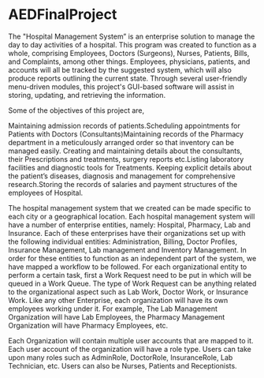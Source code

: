# AEDFinalProject
The "Hospital Management System” is an enterprise solution to manage the day to day activities of a hospital. This program was created to function as a whole, comprising Employees, Doctors (Surgeons), Nurses, Patients, Bills, and Complaints, among other things. Employees, physicians, patients, and accounts will all be tracked by the suggested system, which will also produce reports outlining the current state. Through several user-friendly menu-driven modules, this project's GUI-based software will assist in storing, updating, and retrieving the information.

Some of the objectives of this project are,

Maintaining admission records of patients.Scheduling appointments for Patients with Doctors (Consultants)Maintaining records of the Pharmacy department in a meticulously arranged order so that inventory can be managed easily. Creating and maintaining details about the consultants, their Prescriptions and treatments, surgery reports etc.Listing laboratory facilities and diagnostic tools for Treatments. Keeping explicit details about the patient’s diseases, diagnosis and management for comprehensive research.Storing the records of salaries and payment structures of the employees of Hospital. 


The hospital management system that we created can be made specific to each city or a geographical location. Each hospital management system will have a number of enterprise entities, namely: Hospital, Pharmacy, Lab and Insurance. Each of these enterprises have their organizations set up with the following individual entities: Administration, Billing, Doctor Profiles, Insurance Management, Lab management and Inventory Management. In order for these entities to function as an independent part of the system, we have mapped a workflow to be followed. For each organizational entity to perform a certain task, first a Work Request need to be put in which will be queued in a Work Queue. The type of Work Request can be anything related to the organizational aspect such as Lab Work, Doctor Work, or Insurance Work. Like any other Enterprise, each organization will have its own employees working under it. For example, The Lab Management Organization will have Lab Employees, the Pharmacy Management Organization will have Pharmacy Employees, etc.

Each Organization will contain multiple user accounts that are mapped to it. Each user account of the organization will have a role type. Users can take upon many roles such as AdminRole, DoctorRole, InsuranceRole, Lab Technician, etc. Users can also be Nurses, Patients and Receptionists.

